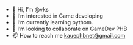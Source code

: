 - 👋 Hi, I’m @vks
- 👀 I’m interested in Game developing
- 🌱 I’m currently learning pythom.
- 💞️ I’m looking to collaborate on GameDev PHB
- 📫 How to reach me kauephbnet@gmail.com
  

<!---
kauephbgames/kauephbgames is a ✨ special ✨ repository because its `README.md` (this file) appears on your GitHub profile.
You can click the Preview link to take a look at your changes.
--->
